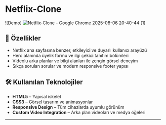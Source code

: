﻿# Netflix-Clone
 
![Demo] ![Netflix-Clone - Google Chrome 2025-08-06 20-40-44 (1)](https://github.com/user-attachments/assets/03cf1652-98da-490f-ac09-8a87207f667a)


## 🚀 Özellikler

- Netflix ana sayfasına benzer, etkileyici ve duyarlı kullanıcı arayüzü  
- Hero alanında üyelik formu ve ilgi çekici tanıtım bölümleri  
- Videolu arka planlar ve bilgi alanları ile zengin görsel deneyim  
- Sıkça sorulan sorular ve modern responsive footer yapısı  

## 🛠️ Kullanılan Teknolojiler

- **HTML5** – Yapısal iskelet  
- **CSS3** – Görsel tasarım ve animasyonlar  
- **Responsive Design** – Tüm cihazlarda uyumlu görünüm  
- **Custom Video Integration** – Arka plan videoları ve medya öğeleri  

---
